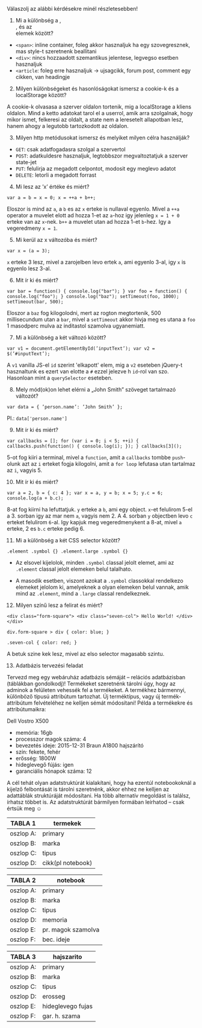 Válaszolj az alábbi kérdésekre minél részletesebben!
1.	Mi a különbség a <span>, <div>, és az <article> elemek között?

  * `<span>`: inline container, foleg akkor hasznaljuk ha egy szovegresznek, mas style-t szeretnenk beallitani
  * `<div>`: nincs hozzaadott szemantikus jelentese, legvegso esetben hasznaljuk
  * `<article`: foleg erre hasznaljuk -> ujsagcikk, forum post, comment egy cikken, van headingje

2.	Milyen különbségeket és hasonlóságokat ismersz a cookie-k és a localStorage között?

  A cookie-k olvasasa a szerver oldalon tortenik, mig a localStorage a kliens oldalon.
  Mind a ketto adatokat tarol el a userrol, amik arra szolgalnak, hogy mikor ismet,
  felkeresi az oldalt, a state nem a leresetelt allapotban lesz, hanem ahogy a legutobb
  tartozkodott az oldalon.

3.	Milyen http metódusokat ismersz és melyiket milyen célra használják?

  * `GET`: csak adatfogadasra szolgal a szervertol
  * `POST`: adatkuldesre hasznaljuk, legtobbszor megvaltoztatjuk a szerver state-jet
  * `PUT`: felulirja az megadott celpontot, modosit egy meglevo adatot
  * `DELETE`: letorli a megadott forrast


4.	Mi lesz az ’x’ értéke és miért?

  `var a = b = x = 0;
  x = ++a + b++;`

  Eloszor is mind az `a`, a `b` es az `x` erteke is nullaval egyenlo.
  Mivel a `++a` operator a muvelet elott ad hozza 1-et az `a`-hoz igy jelenleg `x = 1 + 0`
  erteke van az `x`-nek. `b++` a muvelet utan ad hozza 1-et `b`-hez. Igy a vegeredmeny `x = 1`.



5.	Mi kerül az x változóba és miért?

  `var x = (a = 3);`

  `x` erteke 3 lesz, mivel a zarojelben levo ertek `a`, ami egyenlo 3-al, igy `x`
  is egyenlo lesz 3-al.



6.	Mit ír ki és miért?

  `var bar = function() { console.log("bar"); }
  var foo = function() { console.log("foo"); }
  console.log("baz");
  setTimeout(foo, 1000);
  setTimeout(bar, 500);`

  Eloszor a `baz` fog kilogolodni, mert az rogton megtortenik, 500 millisecundum utan
  a `bar`, mivel a `setTimeout` akkor hivja meg es utana a `foo` 1 masodperc mulva az
  inditastol szamolva ugyanemiatt.




7.	Mi a különbség a két változó között?

  `var v1 = document.getElementById(’inputText’);
  var v2 = $(’#inputText’);`

  A `v1` vanilla JS-el `id` szerint 'elkapott' elem, mig a `v2` eseteben jQuery-t
  hasznaltunk es ezert van elotte a `#` ezzel jelezve h `id`-rol van szo. Hasonloan
  mint a `querySelector` eseteben.



8.	Mely mód(ok)on lehet elérni a „John Smith” szöveget tartalmazó változót?

  `var data = {
  	’person.name’: ’John Smith’
  };`

  Pl.: `data['person.name']`



9.	Mit ír ki és miért?

  `var callbacks = [];
  for (var i = 0; i < 5; ++i) {
	  callbacks.push(function() { console.log(i); });
  }
  callbacks[3]();`

  5-ot fog kiiri a terminal, mivel a `function`, amit a `callbacks` tombbe `push`-olunk
  azt az `i` erteket fogja kilogolni, amit a `for loop` lefutasa utan tartalmaz az `i`,
  vagyis 5.



10.	Mit ír ki és miért?

  `var a = 2, b = { c: 4 };
  var x = a, y = b;
  x = 5;
  y.c = 6;
  console.log(a + b.c);`

  8-at fog kiirni ha lefuttatjuk. `y` erteke a `b`, ami egy object. `x`-et felulirom
  5-el a 3. sorban igy az mar nem `a`, vagyis nem 2. A 4. sorban `y` objectben levo
  `c` erteket felulirom `6`-al. Igy kapjuk meg vegeredmenykent a 8-at, mivel `a` erteke,
  2 es `b.c` erteke pedig 6.



11.	Mi a különbség a két CSS selector között?

  `.element .symbol {}
  .element.large .symbol {}`

  * Az elsovel kijelolok, minden `.symbol` classal jelolt elemet, ami az `.element` classal
  jelolt elemeken belul talalhato.

  * A masodik esetben, viszont azokat a `.symbol` classokkal rendelkezo elemeket jelolom
  ki, amelyeknek a olyan elemeken belul vannak, amik mind az `.element`, mind a `.large`
  classal rendelkeznek.





12.	Milyen színű lesz a felirat és miért?

   `<div class="form-square">
      <div class="seven-col">
         Hello World!
      </div>
    </div>`

  `div.form-square > div {
     color: blue;
  }`

  `.seven-col {
     color: red;
  }`

  A betuk szine kek lesz, mivel az elso selector magasabb szintu.



13.	Adatbázis tervezési feladat

  Tervezd meg egy webáruház adatbázis sémáját – relációs adatbázisban (táblákban gondolkodj)!
  Termékeket szeretnénk tárolni úgy, hogy az adminok a felületen vehessék fel a termékeket. A termékhez bármennyi, különböző típusú attribútum tartozhat. Új terméktípus, vagy új termék-attribútum felvételéhez ne kelljen sémát módosítani!
  Példa a termékekre és attribútumaikra:

  Dell Vostro X500
  - memória: 16gb
  - processzor magok száma: 4
  - bevezetés ideje: 2015-12-31
  Braun A1800 hajszárító
  - szín: fekete, fehér
  - erősség: 1800W
  - hideglevegő fújás: igen
  - garanciális hónapok száma: 12

  A cél tehát olyan adatstruktúrát kialakítani, hogy ha ezentúl notebookoknál a kijelző felbontását is tárolni szeretnénk, akkor ehhez ne kelljen az adattáblák struktúráját módosítani. Ha több alternatív megoldást is találsz, írhatsz többet is. Az adatstruktúrát bármilyen formában leírhatod – csak értsük meg ☺


  **TABLA 1** | termekek
  --- | ---
  oszlop A: | primary
  oszlop B: | marka
  oszlop C: | tipus
  oszlop D: | cikk(pl notebook)


  **TABLA 2** | notebook
  --- | ---
  oszlop A: | primary
  oszlop B: | marka
  oszlop C: | tipus
  oszlop D: | memoria
  oszlop E: | pr. magok szamolva
  oszlop F: | bec. ideje


  **TABLA 3** | hajszarito
  --- | ---
  oszlop A: | primary
  oszlop B: | marka
  oszlop C: | tipus
  oszlop D: | erosseg
  oszlop E: | hideglevego fujas
  oszlop F: | gar. h. szama
